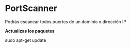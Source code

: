 # PortScanner
Podrás escanear todos puertos de un dominio o dirección IP 

**Actualizas los paquetes**

sudo apt-get update

